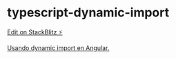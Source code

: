 # typescript-dynamic-import

[Edit on StackBlitz ⚡️](https://stackblitz.com/edit/typescript-dynamic-import)

[Usando dynamic import en Angular.
](https://www.youtube.com/watch?v=Knj-TVyXWe4&list=PLn64dwBe2-T2uWY-KcOTRMHPJOpgh25sU)